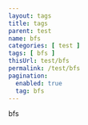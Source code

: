 ```yaml
---
layout: tags
title: tags
parent: test
name: bfs
categories: [ test ]
tags: [ bfs ]
thisUrl: test/bfs
permalink: /test/bfs
pagination:
  enabled: true
  tag: bfs
---
```

bfs
<!-- title : parent -->
